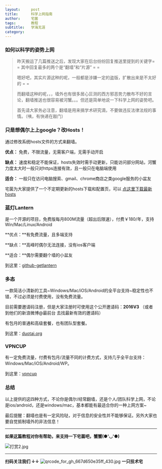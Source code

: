 ```yaml
---
layout:     post
title:      科学上网指南
author:     宅菌
tags: 		教程
subtitle:  	学海无涯
category:   
---
```

<!-- Start Writing Below in Markdown -->


### 如何以科学的姿势上网

> 昨天搬运了几篇推送之后，发现大家在后台纷纷回复推送里提到的关键字= = 其中回复最多的两个是“翻墙”和“片源” = =
> 
> 嗯好吧，其实片源这种的呢，一般都是涉嫌一定的盗版，扩散出来是不太好的 = =
> 
> 而翻墙这种的呢，，，墙外也有很多居心叵测的西方邪恶势力散布不好的言论，翻墙推送也很容易被河蟹。。。但还是简单地说一下科学上网的姿势吧。
> 
> 首先请大家务必注意，翻墙是用来搞学术研究滴，不要做违反法律法规的事情。（咦，有快递在敲门）

### 只是想偶尔上上google？改Hosts！

通过修改系统hosts文件的方式来翻墙。

**优点：** 免费，不限流量，无需客户端，无需手动开启

**缺点：** 速度和稳定不能保证，hosts失效时需手动更新，只能访问部分网站，河蟹力度太大时一般只对https连接有效，且一般只在电脑端使用

**适合：** 一般只在访问电脑搜索、gmail、chrome商店之类google服务的小盆友

宅菌为大家提供了一个不定期更新的hosts下载和配置页，可以
[点这里下载最新hosts](http://moorstudio.cn/2016/10/14/hosts/)

### 蓝灯Lantern

是一个开源的项目，免费版每月800M流量（超出后限速），付费￥180/年，支持Win/Mac/Linux/Android

**优点：**有免费流量，且多端支持

**缺点：**高峰时偶尔无法连接，没有ios客户端

**适合：**偶尔需要翻个墙的小盆友

到这里：[github-getlantern](https://github.com/getlantern/lantern)


### 多态

 一款简洁小清新的工具~Windows/Mac/iOS/Android的全平台支持~稳定性也不错，不过必须是付费使用，没有免费流量。

目前需要邀请码注册，但是大家注册时可使用这个公开邀请码：**2016V3** （或者到他们的新浪微博@最前台 去找最新有效的邀请码）

有包月的普通和高级套餐，也有团队型套餐。

到这里：[duotai.org](https://duotai.org)

### VPNCUP

有一定免费流量，付费有包月/流量不同的计费方式，支持几乎全平台支持：Windows/Mac/iOS/Android/WP。

到这里：[vpncup](https://www.ivpncup.club)

 
### 总结
以上提供的这四种方式，不论你是偶尔/经常翻墙，还是个人/团队科学上网，不论是ios/android，还是windows/mac，基本都能有最适合你的一种上网方案~

最后提醒：翻墙也是有一定风险哒，对于信息的安全性并不能够保证。另外大家也要自觉抵制墙外的非法信息！
<br/>
<hr>

**如果这篇教程对你有帮助，来支持一下宅菌吧，蟹蟹(●'◡'●)**

![打赏2.jpg](https://ooo.0o0.ooo/2016/10/14/58008b8134e34.jpg)

------------

**扫码关注我们 ↓↓**
![qrcode_for_gh_667d650e35ff_430.jpg](https://ooo.0o0.ooo/2016/09/21/57e23b7e19dcd.jpg)
**一只技术宅**
